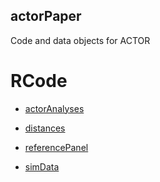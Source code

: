 ## actorPaper

Code and data objects for ACTOR

# RCode

  * [actorAnalyses](https://github.com/mccabes292/actorPaper/tree/master/RCode/actorAnalyses)

* [distances](https://github.com/mccabes292/actorPaper/tree/master/RCode/distances)

* [referencePanel](https://github.com/mccabes292/actorPaper/tree/master/RCode/referencePanel)

* [simData](https://github.com/mccabes292/actorPaper/tree/master/RCode/simData)
